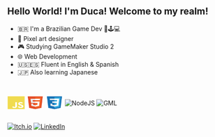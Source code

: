 ## Hello World! I'm Duca! Welcome to my realm! 

- 🇧🇷 I'm a Brazilian Game Dev 📱🕹💻
- 👾 Pixel art designer
- 🎮 Studying GameMaker Studio 2
- 🌐 Web Development
- 🇺🇸🇪🇸 Fluent in English & Spanish
- 🇯🇵 Also learning Japanese

##

<div style="display: inline_block"><br>
  <img align="center" alt="JavaScript" height="30" width="40" src="https://raw.githubusercontent.com/devicons/devicon/master/icons/javascript/javascript-plain.svg">
  <img align="center" alt="HTML5" height="30" width="40" src="https://raw.githubusercontent.com/devicons/devicon/master/icons/html5/html5-original.svg">
  <img align="center" alt="CSS" height="30" width="40" src="https://raw.githubusercontent.com/devicons/devicon/master/icons/css3/css3-original.svg">
  <img align="center" alt="NodeJS" height="30" width="90" src="https://img.shields.io/badge/Node.js-43853D?style=for-the-badge&logo=node.js&logoColor=white">
  <img align="center" alt="GML" height="30" width="30" src="https://image.spreadshirtmedia.com/image-server/v1/compositions/T210A1PA4301PT17X245Y75D1050476896W6800H6800PA4303PT17X37Y71D1050476897W24000H5671/views/1,width=650,height=650,appearanceId=1,backgroundColor=cbcbcb/up-your-game-with-a-gamemaker-logo-shirts-and-hoodies-these-simple-white-short-sleeve-t-shirts-and-hoodies-features-a-black-gamemaker-logo-on-the-fro.jpg">

##

<a href="https://ducabarros.itch.io"><img align="center" alt="Itch.io" height="28" width="98" src="https://img.shields.io/badge/Itch.io-FA5C5C?style=for-the-badge&logo=itchdotio&logoColor=white"></a>
<a href="https://www.linkedin.com/in/eduardo-barros-dev-software-translator"><img align="center" alt="LinkedIn" height="28" width="98" src="https://img.shields.io/badge/LinkedIn-0077B5?style=for-the-badge&logo=linkedin&logoColor=white"></a>
